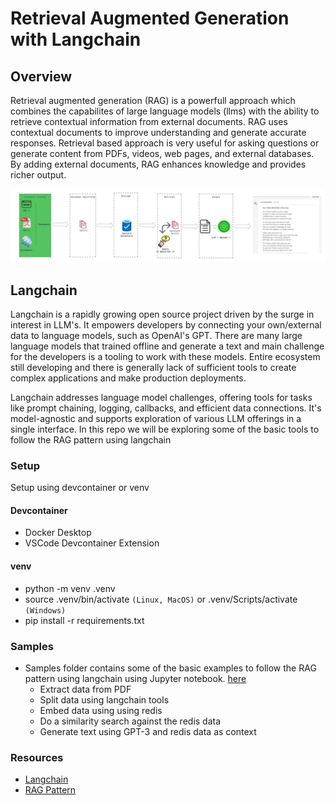 # Retrieval Augmented Generation with Langchain

## Overview

Retrieval augmented generation (RAG) is a powerfull approach which combines the capabilites of large language models (llms) with the ability to retrieve contextual information from external documents. RAG uses contextual documents to improve understanding and generate accurate responses. Retrieval based approach is very useful for asking questions or generate content from PDFs, videos, web pages, and external databases. By adding external documents, RAG enhances knowledge and provides richer output.

![RAG Pattern](/docs/images/RAG_Pattern.jpg "RAG Pattern")

## Langchain

Langchain is a rapidly growing open source project driven by the surge in interest in LLM's. It empowers developers by connecting your own/external data to language models, such as OpenAI's GPT. There are many large language models that trained offline and generate a text and main challenge for the developers is a tooling to work with these models. Entire ecosystem still developing and there is generally lack of sufficient tools to create complex applications and make production deployments.

Langchain addresses language model challenges, offering tools for tasks like prompt chaining, logging, callbacks, and efficient data connections. It's model-agnostic and supports exploration of various LLM offerings in a single interface. In this repo we will be exploring some of the basic tools to follow the RAG pattern using langchain

### Setup

Setup using devcontainer or venv

#### Devcontainer

- Docker Desktop
- VSCode Devcontainer Extension

#### venv

- python -m venv .venv
- source .venv/bin/activate `(Linux, MacOS)` or .venv/Scripts/activate `(Windows)`
- pip install -r requirements.txt

### Samples

- Samples folder contains some of the basic examples to follow the RAG pattern using langchain using Jupyter notebook. [here](/samples/langchain-samples.ipynb)
  - Extract data from PDF
  - Split data using langchain tools
  - Embed data using using redis
  - Do a similarity search against the redis data
  - Generate text using GPT-3 and redis data as context

### Resources

- [Langchain](https://python.langchain.com/docs/get_started/introduction.html)
- [RAG Pattern](https://learn.microsoft.com/en-us/azure/machine-learning/how-to-use-retrieval-augmented-generation?view=azureml-api-2)
